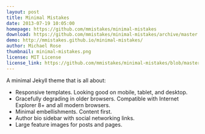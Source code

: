 ```yaml
---
layout: post
title: Minimal Mistakes
date: 2013-07-19 10:05:00
homepage: https://github.com/mmistakes/minimal-mistakes
download: https://github.com/mmistakes/minimal-mistakes/archive/master.zip
demo: http://mmistakes.github.io/minimal-mistakes/
author: Michael Rose
thumbnail: minimal-mistakes.png
license: MIT License
license_link: https://github.com/mmistakes/minimal-mistakes/blob/master/LICENSE
---
```


A minimal Jekyll theme that is all about:

* Responsive templates. Looking good on mobile, tablet, and desktop.
* Gracefully degrading in older browsers. Compatible with Internet
  Explorer 8+ and all modern browsers.
* Minimal embellishments. Content first.
* Author bio sidebar with social networking links.
* Large feature images for posts and pages.
